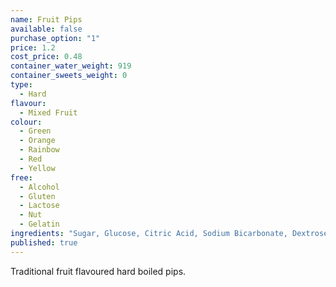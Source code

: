 ```yaml
---
name: Fruit Pips
available: false
purchase_option: "1"
price: 1.2
cost_price: 0.48
container_water_weight: 919
container_sweets_weight: 0
type: 
  - Hard
flavour: 
  - Mixed Fruit
colour: 
  - Green
  - Orange
  - Rainbow
  - Red
  - Yellow
free: 
  - Alcohol
  - Gluten
  - Lactose
  - Nut
  - Gelatin
ingredients: "Sugar, Glucose, Citric Acid, Sodium Bicarbonate, Dextrose, Maize Starch, Flavouring, Colours: E104, E122, E129, E133; Anit-Caking Agent: Tri-Calcium Phosate"
published: true
---
```

Traditional fruit flavoured hard boiled pips.